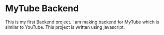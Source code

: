 # MyTube Backend

This is my first Backend project. I am making backend for MyTube which is similar to YouTube. This project is written using javascript.